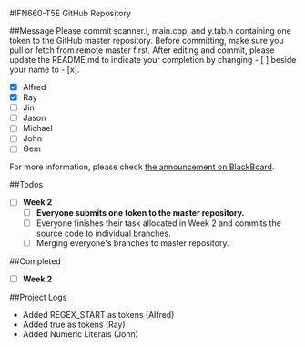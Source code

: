 #IFN660-T5E GitHub Repository

##Message
Please commit scanner.l, main.cpp, and y.tab.h containing one token to the GitHub master repository. Before committing, make sure you pull or fetch from remote master first. After editing and commit, please update the README.md to indicate your completion by changing - [ ] beside your name to - [x].
- [x] Alfred
- [x] Ray
- [ ] Jin
- [ ] Jason
- [ ] Michael
- [ ] John
- [ ] Gem

For more information, please check [the announcement on BlackBoard](https://blackboard.qut.edu.au/webapps/blackboard/execute/announcement?method=search&context=course_entry&course_id=_133133_1&handle=announcements_entry&mode=view).

##Todos
- [ ] **Week 2**
	- [ ] **Everyone submits one token to the master repository.**
	- [ ] Everyone finishes their task allocated in Week 2 and commits the source code to individual branches.
	- [ ] Merging everyone's branches to master repository.

##Completed
- [ ] **Week 2**

##Project Logs
* Added REGEX_START as tokens (Alfred)
* Added true as tokens (Ray)
* Added Numeric Literals (John)
